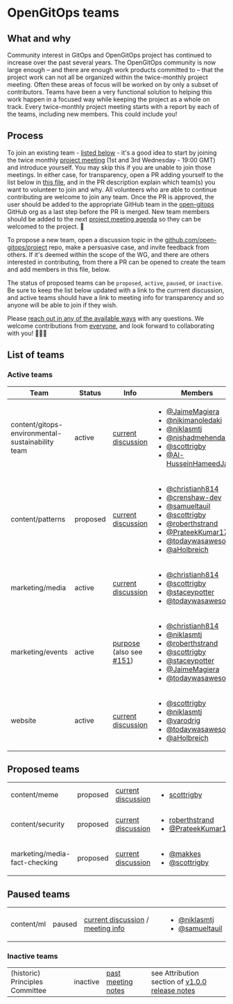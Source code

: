 # OpenGitOps teams

## What and why

Community interest in GitOps and OpenGitOps project has continued to increase over the past several years. The OpenGitOps community is now large enough – and there are enough work products committed to – that the project work can not all be organized within the twice-monthly project meeting. Often these areas of focus will be worked on by only a subset of contributors. Teams have been a very functional solution to helping this work happen in a focused way while keeping the project as a whole on track. Every twice-monthly project meeting starts with a report by each of the teams, including new members. This could include you!

## Process

To join an existing team - [listed below](#list-of-teams) - it's a good idea to start by joining the twice monthly [project meeting](https://zoom.us/j/93779536510?pwd=TEFzbGRzREI3MVlkZmluemVkMEhHdz09) (1st and 3rd Wednesday - 19:00 GMT) and introduce yourself. You may skip this if you are unable to join those meetings. In either case, for transparency, open a PR adding yourself to the list below in [this file](./TEAMS.md), and in the PR description explain which team(s) you want to volunteer to join and why. All volunteers who are able to continue contributing are welcome to join any team. Once the PR is approved, the user should be added to the appropriate GitHub team in the [open-gitops](https://github.com/open-gitops) GitHub org as a last step before the PR is merged. New team members should be added to the next [project meeting agenda](https://docs.google.com/document/d/1hxifmCdOV5_FbKloDJRWZQHq0ge-trXJKF-BgV4wHVk/edit) so they can be welcomed to the project. 🦄

To propose a new team, open a discussion topic in the [github.com/open-gitops/project](https://github.com/open-gitops/project) repo, make a persuasive case, and invite feedback from others. If it's deemed within the scope of the WG, and there are others interested in contributing, from there a PR can be opened to create the team and add members in this file, below.

The status of proposed teams can be `proposed`, `active`, `paused`, or `inactive`. Be sure to keep the list below updated with a link to the currrent discussion, and active teams should have a link to meeting info for transparency and so anyone will be able to join if they wish.

Please [reach out in any of the available ways](https://github.com/open-gitops/.github/blob/main/CONTRIBUTING.md) with any questions. We welcome contributions from [everyone](https://github.com/open-gitops/project/blob/main/GOVERNANCE.md#community-members), and look forward to collaborating with you! 🙂💖🤝

## List of teams

### Active teams

<!-- markdownlint-disable MD033 -->
| Team | Status | Info | Members |
| -- | -- | -- | -- |
| content/gitops-environmental-sustainability team | active | [current discussion](https://github.com/open-gitops/project/issues/129) | <ul><li>[@JaimeMagiera](https://github.com/JaimeMagiera)</li><li>[@nikimanoledaki](https://github.com/nikimanoledaki)</li><li>[@niklasmtj](https://github.com/niklasmtj)</li><li>[@nishadmehendale](https://github.com/nishadmehendale)</li><li>[@scottrigby](https://github.com/scottrigby)</li><li>[@Al-HusseinHameedJasim](https://github.com/Al-HusseinHameedJasim)</li></ul> |
| content/patterns | proposed | [current discussion](https://github.com/open-gitops/project/discussions/177) | <ul><li>[@christianh814](https://github.com/christianh814)</li><li>[@crenshaw-dev](https://github.com/crenshaw-dev)</li><li>[@samueltauil](https://github.com/samueltauil)</li><li>[@scottrigby](https://github.com/scottrigby)</li><li>[@roberthstrand](https://github.com/roberthstrand)</li><li>[@PrateekKumar1709](https://github.com/PrateekKumar1709)</li><li>[@todaywasawesome](https://github.com/todaywasawesome/)</li><li>[@aHolbreich](https://github.com/aholbreich)</li></ul> |
| marketing/media | active | [current discussion](https://github.com/open-gitops/project/discussions/22) | <ul><li>[@christianh814](https://github.com/christianh814)</li><li>[@scottrigby](https://github.com/scottrigby)</li><li>[@staceypotter](https://github.com/staceypotter)</li><li>[@todaywasawesome](https://github.com/todaywasawesome)</li></ul> |
| marketing/events | active | [purpose](https://github.com/open-gitops/project/blob/main/GOVERNANCE.md#team-members) (also see [#151](https://github.com/open-gitops/project/issues/151)) | <ul><li>[@christianh814](https://github.com/christianh814)</li><li>[@niklasmtj](https://github.com/niklasmtj)</li><li>[@roberthstrand](https://github.com/roberthstrand)</li><li>[@scottrigby](https://github.com/scottrigby)</li><li>[@staceypotter](https://github.com/staceypotter)</li><li>[@JaimeMagiera](https://github.com/JaimeMagiera)</li><li>[@todaywasawesome](https://github.com/todaywasawesome/)</li></ul> |
| website | active | [current discussion](https://github.com/open-gitops/project/issues/155) | <ul><li>[@scottrigby](https://github.com/scottrigby)</li><li>[@niklasmtj](https://github.com/niklasmtj)</li><li>[@varodrig](https://github.com/varodrig)</li><li>[@todaywasawesome](https://github.com/todaywasawesome/)</li><li>[@aHolbreich](https://github.com/aholbreich)</li></ul> |

## Proposed teams

|||||
|--|--|--|--|
| content/meme | proposed | [current discussion](https://github.com/open-gitops/project/discussions/102) | <ul><li>[scottrigby](https://github.com/scottrigby)</li></ul> |
| content/security | proposed | [current discussion](https://github.com/open-gitops/project/issues/128) | <ul><li>[roberthstrand](https://github.com/roberthstrand)</li><li>[@PrateekKumar1709](https://github.com/PrateekKumar1709)</li></ul> |
| marketing/media-fact-checking | proposed | [current discussion](https://github.com/open-gitops/project/discussions/99) | <ul><li>[@makkes](https://github.com/makkes)</li><li>[@scottrigby](https://github.com/scottrigby)</li></ul> |

## Paused teams

|||||
|--|--|--|--|
| content/ml | paused | [current discussion](https://github.com/open-gitops/project/issues/127) / [meeting info](https://docs.google.com/document/d/1HHkqMK_GW6dYHPu1oDjRXesPFO0u1KtyHX70FQ95_7A/edit#heading=h.m1bztpjqh35d) | <ul><li>[@niklasmtj](https://github.com/niklasmtj)</li><li>[@samueltauil](https://github.com/samueltauil)</li></ul> |

### Inactive teams

|||||
|--|--|--|--|
| (historic) Principles Committee | inactive | [past meeting notes](https://docs.google.com/document/d/1hxifmCdOV5_FbKloDJRWZQHq0ge-trXJKF-BgV4wHVk/edit#heading=h.kr2ebmvnmiq7) |  see Attribution section of [v1.0.0 release notes](https://github.com/open-gitops/documents/releases/tag/v1.0.0) |
